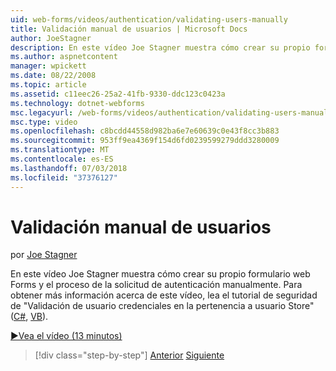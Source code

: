 ```yaml
---
uid: web-forms/videos/authentication/validating-users-manually
title: Validación manual de usuarios | Microsoft Docs
author: JoeStagner
description: En este vídeo Joe Stagner muestra cómo crear su propio formulario web Forms y el proceso de la solicitud de autenticación manualmente. Para obtener más información sobre este vi...
ms.author: aspnetcontent
manager: wpickett
ms.date: 08/22/2008
ms.topic: article
ms.assetid: c11eec26-25a2-41fb-9330-ddc123c0423a
ms.technology: dotnet-webforms
msc.legacyurl: /web-forms/videos/authentication/validating-users-manually
msc.type: video
ms.openlocfilehash: c8bcdd44558d982ba6e7e60639c0e43f8cc3b883
ms.sourcegitcommit: 953ff9ea4369f154d6fd0239599279ddd3280009
ms.translationtype: MT
ms.contentlocale: es-ES
ms.lasthandoff: 07/03/2018
ms.locfileid: "37376127"
---
```

<a name="validating-users-manually"></a>Validación manual de usuarios
====================
por [Joe Stagner](https://github.com/JoeStagner)

En este vídeo Joe Stagner muestra cómo crear su propio formulario web Forms y el proceso de la solicitud de autenticación manualmente. Para obtener más información acerca de este vídeo, lea el tutorial de seguridad de "Validación de usuario credenciales en la pertenencia a usuario Store" ([C#](../../overview/older-versions-security/membership/validating-user-credentials-against-the-membership-user-store-cs.md), [VB](../../overview/older-versions-security/membership/validating-user-credentials-against-the-membership-user-store-vb.md)).

[&#9654;Vea el vídeo (13 minutos)](https://channel9.msdn.com/Blogs/ASP-NET-Site-Videos/validating-users-manually)

> [!div class="step-by-step"]
> [Anterior](creating-user-accounts-programmatically.md)
> [Siguiente](validating-users-with-the-login-control.md)
